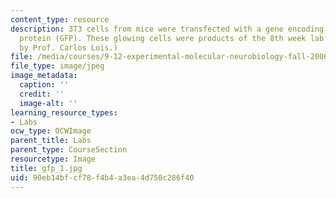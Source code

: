 ```yaml
---
content_type: resource
description: 3T3 cells from mice were transfected with a gene encoding for green fluorescent
  protein (GFP). These glowing cells were products of the 8th week lab session. (Image
  by Prof. Carlos Lois.)
file: /media/courses/9-12-experimental-molecular-neurobiology-fall-2006/90eb14bfcf78f4b4a3ea4d750c286f40_gfp_1.jpg
file_type: image/jpeg
image_metadata:
  caption: ''
  credit: ''
  image-alt: ''
learning_resource_types:
- Labs
ocw_type: OCWImage
parent_title: Labs
parent_type: CourseSection
resourcetype: Image
title: gfp_1.jpg
uid: 90eb14bf-cf78-f4b4-a3ea-4d750c286f40
---
```

